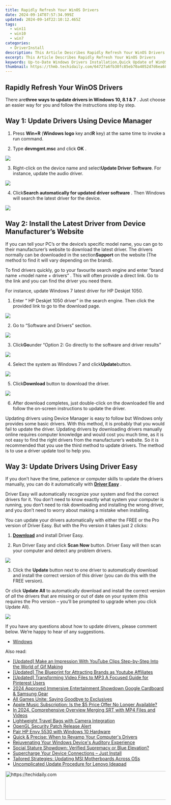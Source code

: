 ```yaml
---
title: Rapidly Refresh Your WinOS Drivers
date: 2024-09-14T07:57:34.999Z
updated: 2024-09-14T22:10:12.465Z
tags:
  - win11
  - win10
  - win7
categories:
  - DriverInstall
description: This Article Describes Rapidly Refresh Your WinOS Drivers
excerpt: This Article Describes Rapidly Refresh Your WinOS Drivers
keywords: Up-to-Date Windows Drivers Installation,Quick Update of WinOS Driver Software,Speedy Refreshing of Operating System Drivers,Latest Windows Drivers Download Guide,Efficiently Replace Outdated OS Drivers,Instant Update for Windows Device Drivers,Fastest Way to Reinstall WinOS Drivers
thumbnail: https://thmb.techidaily.com/64727a6fb30fc85eb70a4052d7d6ea68ac41c9b68c8e82ebf0f07967ea3707f2.jpg
---
```


## Rapidly Refresh Your WinOS Drivers

 There are**three ways to update drivers in Windows 10, 8.1 & 7** . Just choose an easier way for you and follow the instructions step by step.

## **Way 1: Update Drivers Using Device Manager**

 1) Press **Win+R** (**Windows logo** key and**R** key) at the same time to invoke a run command.

 2) Type **devmgmt.msc**  and click **OK** .  

![](https://images.drivereasy.com/wp-content/uploads/2016/04/img_5704c0cf36222.png)

3) Right-click on the device name and select**Update Driver Software**. For instance, update the audio driver.

![](https://images.drivereasy.com/wp-content/uploads/2016/04/img_5704c1203c6a5.png)
  
 4) Click**Search automatically for updated driver software** . Then Windows will search the latest driver for the device.

![](https://images.drivereasy.com/wp-content/uploads/2016/04/img_5704bffe56812.png)

## **Way 2: Install the Latest Driver from Device Manufacturer’s Website**

If you can tell your PC’s or the device’s specific model name, you can go to their manufacturer’s website to download the latest driver.  The drivers normally can be downloaded in the section**Support** on the website (The method to find it will vary depending on the brand).
  
 To find drivers quickly, go to your favourite search engine and enter “brand name +model name + drivers” . This will often provide a direct link. Go to the link and you can find the driver you need there.  
  
For instance, update Windows 7 latest driver for HP Deskjet 1050\.
  
1) Enter “  HP Deskjet 1050 driver” in the search engine. Then click the provided link to go to the download page.  
  
![](https://images.drivereasy.com/wp-content/uploads/2016/04/img_5704c482e00c6.png)

2) Go to “Software and Drivers” section.
  
![](https://images.drivereasy.com/wp-content/uploads/2016/04/img_5704c4cd32fe4.png)

3) Click**Go**under “Option 2: Go directly to the software and driver results”  
  
![](https://images.drivereasy.com/wp-content/uploads/2016/04/img_5704c73bc220d.png)

4) Select the system as Windows 7 and click**Update**button.  
  
![](https://images.drivereasy.com/wp-content/uploads/2016/04/img_5704c7f386932.png)
  
 5) Click**Download** button to download the driver.
  
![](https://images.drivereasy.com/wp-content/uploads/2016/04/img_5704c86c16912.png)
  
 6) After download completes, just double-click on the downloaded file and follow the on-screen instructions to update the driver.

 Updating drivers using Device Manager is easy to follow but Windows only provides some basic drivers. With this method, it is probably that you would fail to update the driver. Updating drivers by downloading drivers manually online requires computer knowledge and would cost you much time, as it is not easy to find the right drivers from the manufacturer’s website. So it is recommended that you use the third method to update drivers. The method is to use a driver update tool to help you.
  
## **Way 3: Update Drivers Using Driver Easy**

 If you don’t have the time, patience or computer skills to update the drivers manually, you can do it automatically with **[Driver Easy](https://tools.techidaily.com/drivereasy/download/)**  .

 Driver Easy will automatically recognize your system and find the correct drivers for it. You don’t need to know exactly what system your computer is running, you don’t need to risk downloading and installing the wrong driver, and you don’t need to worry about making a mistake when installing.

 You can update your drivers automatically with either the FREE or the Pro version of Driver Easy. But with the Pro version it takes just 2 clicks:

 1) **[Download](https://tools.techidaily.com/drivereasy/download/)**   and install Driver Easy.

 2) Run Driver Easy and click **Scan Now**   button. Driver Easy will then scan your computer and detect any problem drivers.

![](https://images.drivereasy.com/wp-content/uploads/2017/11/img_5a0d04344aee6.png)

 3) Click the **Update** button next to one driver to automatically download and install the correct version of this driver (you can do this with the FREE version).

 Or click **Update All**  to automatically download and install the correct version of _all_   the drivers that are missing or out of date on your system (this requires the Pro version – you’ll be prompted to upgrade when you click Update All).

![](https://images.drivereasy.com/wp-content/uploads/2017/11/img_5a0d043baaa32.jpg)

 If you have any questions about how to update drivers, please comment below. We’re happy to hear of any suggestions.

* [Windows](https://tools.techidaily.com/drivereasy/download/)

<ins class="adsbygoogle"
     style="display:block"
     data-ad-format="autorelaxed"
     data-ad-client="ca-pub-7571918770474297"
     data-ad-slot="1223367746"></ins>

<ins class="adsbygoogle"
     style="display:block"
     data-ad-client="ca-pub-7571918770474297"
     data-ad-slot="8358498916"
     data-ad-format="auto"
     data-full-width-responsive="true"></ins>

<span class="atpl-alsoreadstyle">Also read:</span>
<div><ul>
<li><a href="https://eaxpv-info.techidaily.com/updated-make-an-impression-with-youtube-clips-step-by-step-into-the-world-of-gif-making/"><u>[Updated] Make an Impression With YouTube Clips Step-by-Step Into the World of Gif Making</u></a></li>
<li><a href="https://fox-helps.techidaily.com/updated-the-blueprint-for-attracting-brands-as-youtube-affiliates/"><u>[Updated] The Blueprint for Attracting Brands as Youtube Affiliates</u></a></li>
<li><a href="https://fox-hovers.techidaily.com/updated-transforming-video-files-to-mp3-a-focused-guide-for-pinterest-users/"><u>[Updated] Transforming Video Files to MP3 A Focused Guide for Pinterest Users</u></a></li>
<li><a href="https://fox-direct.techidaily.com/2024-approved-immersive-entertainment-showdown-google-cardboard-and-samsung-gear/"><u>2024 Approved Immersive Entertainment Showdown Google Cardboard & Samsung Gear</u></a></li>
<li><a href="https://games-able.techidaily.com/all-games-unite-saying-goodbye-to-exclusives/"><u>All Games Unite: Saying Goodbye to Exclusives</u></a></li>
<li><a href="https://media-tips.techidaily.com/apple-music-subscription-is-the-5-price-offer-no-longer-available/"><u>Apple Music Subscription: Is the $5 Price Offer No Longer Available?</u></a></li>
<li><a href="https://article-posts.techidaily.com/in-2024-comprehensive-overview-merging-srt-with-mp4-files-and-videos/"><u>In 2024, Comprehensive Overview Merging SRT with MP4 Files and Videos</u></a></li>
<li><a href="https://extra-lessons.techidaily.com/lightweight-travel-bags-with-camera-integration/"><u>Lightweight Travel Bags with Camera Integration</u></a></li>
<li><a href="https://driver-install.techidaily.com/opengl-security-patch-release-alert/"><u>OpenGL Security Patch Release Alert</u></a></li>
<li><a href="https://driver-install.techidaily.com/pair-hp-envy-5530-with-windows-10-hardware/"><u>Pair HP Envy 5530 with Windows 10 Hardware</u></a></li>
<li><a href="https://driver-install.techidaily.com/quick-and-precise-when-to-revamp-your-computers-drivers/"><u>Quick & Precise: When to Revamp Your Computer's Drivers</u></a></li>
<li><a href="https://driver-install.techidaily.com/rejuvenating-your-windows-devices-auditory-experience/"><u>Rejuvenating Your Windows Device's Auditory Experience</u></a></li>
<li><a href="https://facebook.techidaily.com/social-stature-showdown-verified-supremacy-or-blue-elevation/"><u>Social Stature Showdown: Verified Supremacy or Blue Elevation?</u></a></li>
<li><a href="https://driver-install.techidaily.com/supercharge-your-device-connections-just-install/"><u>Supercharge Your Device Connections – Just Install</u></a></li>
<li><a href="https://driver-install.techidaily.com/tailored-strategies-updating-msi-motherboards-across-oss/"><u>Tailored Strategies: Updating MSI Motherboards Across OSs</u></a></li>
<li><a href="https://driver-install.techidaily.com/uncomplicated-update-procedure-for-lenovo-ideapad/"><u>Uncomplicated Update Procedure for Lenovo Ideapad</u></a></li>
</ul></div>

<!-- affiliate ads begin -->
<a href="https://review-au.sjv.io/c/5597632/2098702/14409" target="_top" id="2098702">
  <img src="//a.impactradius-go.com/display-ad/14409-2098702" border="0" alt="https://techidaily.com" width="728" height="90"/>
</a>
<img height="0" width="0" src="https://review-au.sjv.io/i/5597632/2098702/14409" style="position:absolute;visibility:hidden;" border="0" />
<!-- affiliate ads end -->

